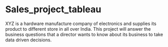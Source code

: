 # Sales_project_tableau
XYZ is a hardware manufacture company of electronics and supplies its product to different store in all over India. This project will answer the business questions that a director wants to know about its business to take data driven decisions.
